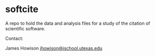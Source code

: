 softcite
========

A repo to hold the data and analysis files for a study of the citation of scientific software.

Contact: 

James Howison
jhowison@ischool.utexas.edu

